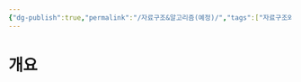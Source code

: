 ```yaml
---
{"dg-publish":true,"permalink":"/자료구조&알고리즘(예정)/","tags":["자료구조와알고리즘"],"created":"2024-02-08T15:47:31.113+09:00","updated":"2024-02-08T15:48:37.758+09:00"}
---
```



# 개요